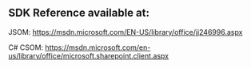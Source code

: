 ## SDK Reference available at:

JSOM: https://msdn.microsoft.com/EN-US/library/office/jj246996.aspx

C# CSOM: https://msdn.microsoft.com/en-us/library/office/microsoft.sharepoint.client.aspx

